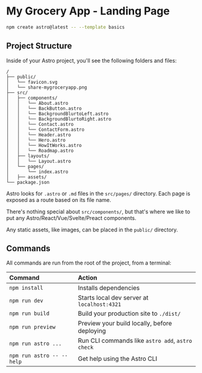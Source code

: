 # My Grocery App - Landing Page

```sh
npm create astro@latest -- --template basics
```

## Project Structure

Inside of your Astro project, you'll see the following folders and files:

```text
/
├── public/
│   └── favicon.svg
│   └── share-mygroceryapp.png
├── src/
│   ├── components/
│   │   └── About.astro
│   │   └── BackButton.astro
│   │   └── BackgroundBlurtoLeft.astro
│   │   └── BackgroundBlurtoRight.astro
│   │   └── Contact.astro
│   │   └── ContactForm.astro
│   │   └── Header.astro
│   │   └── Hero.astro
│   │   └── HowItWorks.astro
│   │   └── Roadmap.astro
│   ├── layouts/
│   │   └── Layout.astro
│   └── pages/
│       └── index.astro
│   ├── assets/
└── package.json
```

Astro looks for `.astro` or `.md` files in the `src/pages/` directory. Each page is exposed as a route based on its file name.

There's nothing special about `src/components/`, but that's where we like to put any Astro/React/Vue/Svelte/Preact components.

Any static assets, like images, can be placed in the `public/` directory.

## Commands

All commands are run from the root of the project, from a terminal:

| Command                   | Action                                           |
| :------------------------ | :----------------------------------------------- |
| `npm install`             | Installs dependencies                            |
| `npm run dev`             | Starts local dev server at `localhost:4321`      |
| `npm run build`           | Build your production site to `./dist/`          |
| `npm run preview`         | Preview your build locally, before deploying     |
| `npm run astro ...`       | Run CLI commands like `astro add`, `astro check` |
| `npm run astro -- --help` | Get help using the Astro CLI                     |


